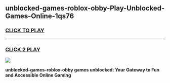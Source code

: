 
## unblocked-games-roblox-obby-Play-Unblocked-Games-Online-1qs76
<h3>
<a href="https://premium76.site?title=unblocked-games-roblox-obby&ref=25A">CLICK TO PLAY</a></h3>
<hr>

<h3>
<a href="https://premium76.site?title=unblocked-games-roblox-obby&ref=25A">CLICK 2 PLAY</a>
  
</h3>

<a href="https://premium76.site?title=unblocked-games-roblox-obby&ref=25A"><img src="https://clearcache.store/games.png"></a>


**unblocked-games-roblox-obby games unblocked: Your Gateway to Fun and Accessible Online Gaming**
